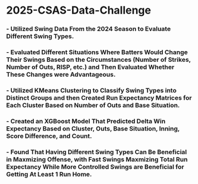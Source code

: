 # 2025-CSAS-Data-Challenge

### - Utilized Swing Data From the 2024 Season to Evaluate Different Swing Types.
### - Evaluated Different Situations Where Batters Would Change Their Swings Based on the Circumstances (Number of Strikes, Number of Outs, RISP, etc.) and Then Evaluated Whether These Changes were Advantageous.
### - Utilized KMeans Clustering to Classify Swing Types into Distinct Groups and then Created Run Expectancy Matrices for Each Cluster Based on Number of Outs and Base Situation.
### - Created an XGBoost Model That Predicted Delta Win Expectancy Based on Cluster, Outs, Base Situation, Inning, Score Difference, and Count.
### - Found That Having Different Swing Types Can Be Beneficial in Maxmizing Offense, with Fast Swings Maxmizing Total Run Expectancy While More Controlled Swings are Beneficial for Getting At Least 1 Run Home.
